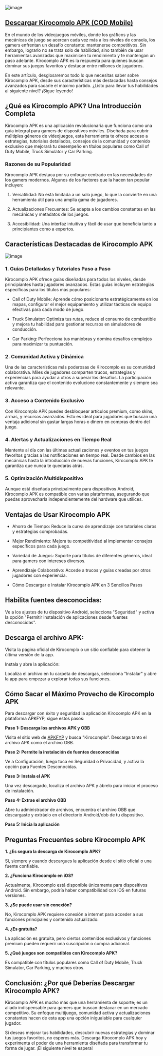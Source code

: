 ![image](https://github.com/user-attachments/assets/70683bdd-b5ff-4964-9868-5756a866bb1f)

## [Descargar Kirocomplo APK (COD Mobile)](https://apkfyp.com/kirocomplo.html)

En el mundo de los videojuegos móviles, donde los gráficos y las mecánicas de juego se acercan cada vez más a los niveles de consola, los gamers enfrentan un desafío constante: mantenerse competitivos. Sin embargo, lograrlo no se trata solo de habilidad, sino también de usar herramientas avanzadas que maximicen tu rendimiento y te mantengan un paso adelante. Kirocomplo APK es la respuesta para quienes buscan dominar sus juegos favoritos y destacar entre millones de jugadores.

En este artículo, desglosaremos todo lo que necesitas saber sobre Kirocomplo APK, desde sus características más destacadas hasta consejos avanzados para sacarle el máximo partido. ¿Listo para llevar tus habilidades al siguiente nivel? ¡Sigue leyendo!

## ¿Qué es Kirocomplo APK? Una Introducción Completa

Kirocomplo APK es una aplicación revolucionaria que funciona como una guía integral para gamers de dispositivos móviles. Diseñada para cubrir múltiples géneros de videojuegos, esta herramienta te ofrece acceso a estrategias, tutoriales detallados, consejos de la comunidad y contenido exclusivo que mejorará tu desempeño en títulos populares como Call of Duty Mobile, Truck Simulator y Car Parking.

### Razones de su Popularidad

Kirocomplo APK destaca por su enfoque centrado en las necesidades de los gamers modernos. Algunos de los factores que la hacen tan popular incluyen:

1. Versatilidad: No está limitada a un solo juego, lo que la convierte en una herramienta útil para una amplia gama de jugadores.

2. Actualizaciones Frecuentes: Se adapta a los cambios constantes en las mecánicas y metadatos de los juegos.

3. Accesibilidad: Una interfaz intuitiva y fácil de usar que beneficia tanto a principiantes como a expertos.

## Características Destacadas de Kirocomplo APK

![image](https://github.com/user-attachments/assets/0721a288-7d64-4956-9adc-25ae993fc3d0)

### 1. Guías Detalladas y Tutoriales Paso a Paso

Kirocomplo APK ofrece guías diseñadas para todos los niveles, desde principiantes hasta jugadores avanzados. Estas guías incluyen estrategias específicas para los títulos más populares:

- Call of Duty Mobile: Aprende cómo posicionarte estratégicamente en los mapas, configurar el mejor equipamiento y utilizar tácticas de equipo efectivas para cada modo de juego.

- Truck Simulator: Optimiza tus rutas, reduce el consumo de combustible y mejora tu habilidad para gestionar recursos en simuladores de conducción.

- Car Parking: Perfecciona tus maniobras y domina desafíos complejos para maximizar tu puntuación.

### 2. Comunidad Activa y Dinámica

Una de las características más poderosas de Kirocomplo es su comunidad colaborativa. Miles de jugadores comparten trucos, estrategias y experiencias para ayudar a otros a superar los desafíos. La participación activa garantiza que el contenido evolucione constantemente y siempre sea relevante.

### 3. Acceso a Contenido Exclusivo

Con Kirocomplo APK puedes desbloquear artículos premium, como skins, armas, y recursos avanzados. Esto es ideal para jugadores que buscan una ventaja adicional sin gastar largas horas o dinero en compras dentro del juego.

### 4. Alertas y Actualizaciones en Tiempo Real

Mantente al día con las últimas actualizaciones y eventos en tus juegos favoritos gracias a las notificaciones en tiempo real. Desde cambios en las mecánicas hasta la introducción de nuevas funciones, Kirocomplo APK te garantiza que nunca te quedarás atrás.

### 5. Optimización Multidispositivo

Aunque está diseñada principalmente para dispositivos Android, Kirocomplo APK es compatible con varias plataformas, asegurando que puedas aprovecharla independientemente del hardware que utilices.

## Ventajas de Usar Kirocomplo APK
- Ahorro de Tiempo: Reduce la curva de aprendizaje con tutoriales claros y estrategias comprobadas.

- Mejor Rendimiento: Mejora tu competitividad al implementar consejos específicos para cada juego.

- Variedad de Juegos: Soporte para títulos de diferentes géneros, ideal para gamers con intereses diversos.

- Aprendizaje Colaborativo: Accede a trucos y guías creadas por otros jugadores con experiencia.

- Cómo Descargar e Instalar Kirocomplo APK en 3 Sencillos Pasos

## Habilita fuentes desconocidas:

Ve a los ajustes de tu dispositivo Android, selecciona "Seguridad" y activa la opción "Permitir instalación de aplicaciones desde fuentes desconocidas".

## Descarga el archivo APK:

Visita la página oficial de Kirocomplo o un sitio confiable para obtener la última versión de la app.

Instala y abre la aplicación:

Localiza el archivo en tu carpeta de descargas, selecciona "Instalar" y abre la app para empezar a explorar todas sus funciones.

## Cómo Sacar el Máximo Provecho de Kirocomplo APK

Para descargar con éxito y seguridad la aplicación Kirocomplo APK en la plataforma APKFYP, sigue estos pasos:

**Paso 1: Descarga los archivos APK y OBB**

Visita el sitio web de [APKFYP](https://apkfyp.com/) y busca "Kirocomplo". Descarga tanto el archivo APK como el archivo OBB.

**Paso 2: Permite la instalación de fuentes desconocidas**

Ve a Configuración, luego toca en Seguridad o Privacidad, y activa la opción para Fuentes Desconocidas.

**Paso 3: Instala el APK**

Una vez descargado, localiza el archivo APK y ábrelo para iniciar el proceso de instalación.

**Paso 4: Extrae el archivo OBB**

Abre tu administrador de archivos, encuentra el archivo OBB que descargaste y extráelo en el directorio Android/obb de tu dispositivo.

**Paso 5: Inicia la aplicación**

## Preguntas Frecuentes sobre Kirocomplo APK

**1. ¿Es segura la descarga de Kirocomplo APK?**

Sí, siempre y cuando descargues la aplicación desde el sitio oficial o una fuente confiable.

**2. ¿Funciona Kirocomplo en iOS?**

Actualmente, Kirocomplo está disponible únicamente para dispositivos Android. Sin embargo, podría haber compatibilidad con iOS en futuras versiones.

**3. ¿Se puede usar sin conexión?**

No, Kirocomplo APK requiere conexión a internet para acceder a sus funciones principales y contenido actualizado.

**4. ¿Es gratuita?**

La aplicación es gratuita, pero ciertos contenidos exclusivos y funciones premium pueden requerir una suscripción o compra adicional.

**5. ¿Qué juegos son compatibles con Kirocomplo APK?**

Es compatible con títulos populares como Call of Duty Mobile, Truck Simulator, Car Parking, y muchos otros.

## Conclusión: ¿Por qué Deberías Descargar Kirocomplo APK?

Kirocomplo APK es mucho más que una herramienta de soporte; es un aliado indispensable para gamers que buscan destacar en un mercado competitivo. Su enfoque multijuego, comunidad activa y actualizaciones constantes hacen de esta app una opción inigualable para cualquier jugador.

Si deseas mejorar tus habilidades, descubrir nuevas estrategias y dominar tus juegos favoritos, no esperes más. Descarga Kirocomplo APK hoy y experimenta el poder de una herramienta diseñada para transformar tu forma de jugar. ¡El siguiente nivel te espera!
